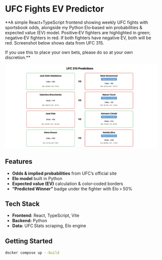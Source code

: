 # UFC Fights EV Predictor

**A simple React+TypeScript frontend showing weekly UFC fights with sportsbook odds, alongside my Python Elo‑based win probabilities & expected value (EV) model. Positive‑EV fighters are highlighted in green; negative‑EV fighters in red. If both fighters have negative EV, both will be red. Screenshot below shows data from UFC 315.

If you use this to place your own bets, please do so at your own discretion.**

<p align="center">
  <img src="./assets/ufc315_predictions.png" alt="UFC 315 Predictions UI" width="600"/>
</p>

## Features

- **Odds & implied probabilities** from UFC’s official site  
- **Elo model** built in Python 
- **Expected value (EV)** calculation & color‑coded borders  
- **“Predicted Winner”** badge under the fighter with Elo > 50%

## Tech Stack

- **Frontend:** React, TypeScript, Vite 
- **Backend:** Python
- **Data:** UFC Stats scraping, Elo engine

## Getting Started

```bash
docker compose up --build

